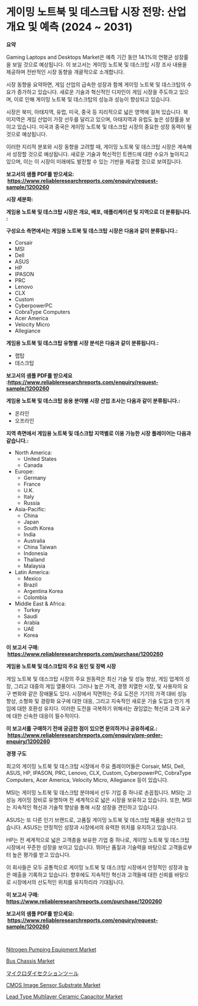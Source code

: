 <p><h1>게이밍 노트북 및 데스크탑 시장 전망: 산업 개요 및 예측 (2024 ~ 2031)</h1></p><p><strong>요약</strong></p>
<p><p>Gaming Laptops and Desktops Market은 예측 기간 동안 14.1%의 연평균 성장률을 보일 것으로 예상됩니다. 이 보고서는 게이밍 노트북 및 데스크탑 시장 조사 내용을 제공하며 전반적인 시장 동향을 개괄적으로 소개합니다.</p><p>시장 동향을 요약하면, 게임 산업의 급속한 성장과 함께 게이밍 노트북 및 데스크탑의 수요가 증가하고 있습니다. 새로운 기술과 혁신적인 디자인이 게임 시장을 주도하고 있으며, 이로 인해 게이밍 노트북 및 데스크탑의 성능과 성능이 향상되고 있습니다.</p><p>시장은 북미, 아태지역, 유럽, 미국, 중국 등 지리적으로 넓은 영역에 걸쳐 있습니다. 북미지역은 게임 산업이 가장 선두를 달리고 있으며, 아태지역과 유럽도 높은 성장률을 보이고 있습니다. 미국과 중국은 게이밍 노트북 및 데스크탑 시장의 중요한 성장 동력이 될 것으로 예상됩니다.</p><p>이러한 지리적 분포와 시장 동향을 고려할 때, 게이밍 노트북 및 데스크탑 시장은 계속해서 성장할 것으로 예상됩니다. 새로운 기술과 혁신적인 트렌드에 대한 수요가 높아지고 있으며, 이는 이 시장이 미래에도 발전할 수 있는 기반을 제공할 것으로 보여집니다.</p></p>
<p><strong>보고서의 샘플 PDF를 받으세요: &nbsp;<a href="https://www.reliableresearchreports.com/enquiry/request-sample/1200260">https://www.reliableresearchreports.com/enquiry/request-sample/1200260</a></strong></p>
<p><strong>시장 세분화:</strong></p>
<p><strong> 게임용 노트북 및 데스크탑 시장은 개요, 배포, 애플리케이션 및 지역으로 더 분류됩니다. :</strong></p>
<p><strong>구성요소 측면에서는 게임용 노트북 및 데스크탑 시장은 다음과 같이 분류됩니다.:</strong></p>
<p><ul><li>Corsair</li><li>MSI</li><li>Dell</li><li>ASUS</li><li>HP</li><li>IPASON</li><li>PRC</li><li>Lenovo</li><li>CLX</li><li>Custom</li><li>CyberpowerPC</li><li>CobraType Computers</li><li>Acer America</li><li>Velocity Micro</li><li>Allegiance</li></ul></p>
<p><strong> 게임용 노트북 및 데스크탑 유형별 시장 분석은 다음과 같이 분류됩니다.:</strong></p>
<p><ul><li>랩탑</li><li>데스크탑</li></ul></p>
<p><strong>보고서의 샘플 PDF를 받으세요 :<a href="https://www.reliableresearchreports.com/enquiry/request-sample/1200260">https://www.reliableresearchreports.com/enquiry/request-sample/1200260</a></strong></p>
<p><strong> 게임용 노트북 및 데스크탑 응용 분야별 시장 산업 조사는 다음과 같이 분류됩니다.:</strong></p>
<p><ul><li>온라인</li><li>오프라인</li></ul></p>
<p><strong>지역 측면에서 게임용 노트북 및 데스크탑 지역별로 이용 가능한 시장 플레이어는 다음과 같습니다.:</strong></p>
<p><ul>
    <li>
        North America:
        <ul>
            <li>United States</li>
            <li>Canada</li>
        </ul>
    </li>
    <li>
        Europe:
        <ul>
            <li>Germany</li>
            <li>France</li>
            <li>U.K.</li>
            <li>Italy</li>
            <li>Russia</li>
        </ul>
    </li>
    <li>
        Asia-Pacific:
        <ul>
            <li>China</li>
            <li>Japan</li>
            <li>South Korea</li>
            <li>India</li>
            <li>Australia</li>
            <li>China Taiwan</li>
            <li>Indonesia</li>
            <li>Thailand</li>
            <li>Malaysia</li>
        </ul>
    </li>
    <li>
        Latin America:
        <ul>
            <li>Mexico</li>
            <li>Brazil</li>
            <li>Argentina Korea</li>
            <li>Colombia</li>
        </ul>
    </li>
    <li>
        Middle East & Africa:
        <ul>
            <li>Turkey</li>
            <li>Saudi</li>
            <li>Arabia</li>
            <li>UAE</li>
            <li>Korea</li>
        </ul>
    </li>
    </ul></p>
<p><strong>이 보고서 구매: &nbsp;<a href="https://www.reliableresearchreports.com/purchase/1200260">https://www.reliableresearchreports.com/purchase/1200260</a></strong></p>
<p><strong>게임용 노트북 및 데스크탑의 주요 동인 및 장벽 시장</strong></p>
<p><p>게임 노트북 및 데스크탑 시장의 주요 원동력은 최신 기술 및 성능 향상, 게임 업계의 성장, 그리고 대중의 게임 열풍이다. 그러나 높은 가격, 경쟁 치열한 시장, 및 사용자의 요구 변화와 같은 장애물도 있다. 시장에서 직면하는 주요 도전은 기기의 가격 대비 성능 향상, 소형화 및 경량화 요구에 대한 대응, 그리고 지속적인 새로운 기술 도입과 인기 게임에 대한 호환성 유지다. 이러한 도전을 극복하기 위해서는 끊임없는 혁신과 고객 요구에 대한 신속한 대응이 필수적이다.</p></p>
<p><strong>이 보고서를 구매하기 전에 궁금한 점이 있으면 문의하거나 공유하세요.: &nbsp;<a href="https://www.reliableresearchreports.com/enquiry/pre-order-enquiry/1200260">https://www.reliableresearchreports.com/enquiry/pre-order-enquiry/1200260</a></strong></p>
<p><strong>경쟁 구도</strong></p>
<p><p>최고의 게이밍 노트북 및 데스크탑 시장에서 주요 플레이어들은 Corsair, MSI, Dell, ASUS, HP, IPASON, PRC, Lenovo, CLX, Custom, CyberpowerPC, CobraType Computers, Acer America, Velocity Micro, Allegiance 등이 있습니다.</p><p>MSI는 게이밍 노트북 및 데스크탑 분야에서 선두 기업 중 하나로 손꼽힙니다. MSI는 고성능 게이밍 장비로 유명하며 전 세계적으로 넓은 시장을 보유하고 있습니다. 또한, MSI는 지속적인 혁신과 기술적 향상을 통해 시장 성장을 견인하고 있습니다.</p><p>ASUS는 또 다른 인기 브랜드로, 고품질 게이밍 노트북 및 데스크탑 제품을 생산하고 있습니다. ASUS는 안정적인 성장과 시장에서의 유력한 위치를 유지하고 있습니다.</p><p>HP는 전 세계적으로 넓은 고객층을 보유한 기업 중 하나로, 게이밍 노트북 및 데스크탑 시장에서 꾸준한 성장을 보이고 있습니다. 뛰어난 품질과 기술력을 바탕으로 고객들로부터 높은 평가를 받고 있습니다.</p><p>이 회사들은 모두 공통적으로 게이밍 노트북 및 데스크탑 시장에서 안정적인 성장과 높은 매출을 기록하고 있습니다. 향후에도 지속적인 혁신과 고객들에 대한 신뢰를 바탕으로 시장에서의 선도적인 위치를 유지하리라 기대됩니다.</p></p>
<p><strong>이 보고서 구매: &nbsp; <a href="https://www.reliableresearchreports.com/purchase/1200260">https://www.reliableresearchreports.com/purchase/1200260</a></strong></p>
<p><strong>보고서의 샘플 PDF를 받으세요: &nbsp;<a href="https://www.reliableresearchreports.com/enquiry/request-sample/1200260">https://www.reliableresearchreports.com/enquiry/request-sample/1200260</a></strong><strong></strong></p>
<p>&nbsp;</p>
<p><p><a href="https://view.publitas.com/reportprime-1/nitrogen-pumping-equipment-market-challenges-opportunities-and-growth-drivers-and-major-market-players-forecasted-for-period-from-2024-2031/">Nitrogen Pumping Equipment Market</a></p><p><a href="https://issuu.com/reportprime-2/docs/bus-chassis-market-size-2030.pptx">Bus Chassis Market</a></p><p><a href="https://github.com/SantosDicki04/Market-Research-Report-List-1/blob/main/737414812727.md">マイクロダイセクションツール</a></p><p><a href="https://github.com/juniordelafrance/Market-Research-Report-List-2/blob/main/cmos-image-sensor-substrate-market.md">CMOS Image Sensor Substrate Market</a></p><p><a href="https://github.com/rahu1506/Market-Research-Report-List-3/blob/main/lead-type-multilayer-ceramic-capacitor-market.md">Lead Type Multilayer Ceramic Capacitor Market</a></p></p>
